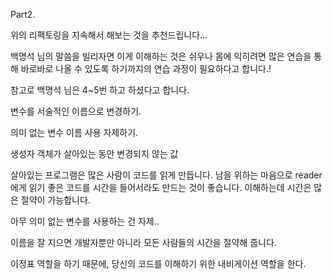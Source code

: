 Part2.

위의 리팩토링을 지속해서 해보는 것을 추천드립니다... 

백명석 님의 말씀을 빌리자면 이게 이해하는 것은 쉬우나 몸에 익히려면 많은 연습을 통해 바로바로 나올 수 있도록 하기까지의 연습 과정이 필요하다고 합니다.! 

참고로 백명석 님은 4~5번 하고 하셨다고 합니다.

 

변수를 서술적인 이름으로 변경하기.

의미 없는 변수 이름 사용 자제하기.

생성자 객체가 살아있는 동안 변경되지 않는 값

살아있는 프로그램은 많은 사람이 코드를 읽게 만듭니다.  남을 위하는 마음으로 reader에게 읽기 좋은 코드를 시간을 들어서라도 만드는 것이 좋습니다. 이해하는데 시간은 많은 절약이 가능합니다.

아무 의미 없는 변수를 사용하는 건 자제..

이름을 잘 지으면 개발자뿐만 아니라 모든 사람들의 시간을 절약해 줍니다.

이정표 역할을 하기 때문에, 당신의 코드를 이해하기 위한 내비게이션 역할을 한다.